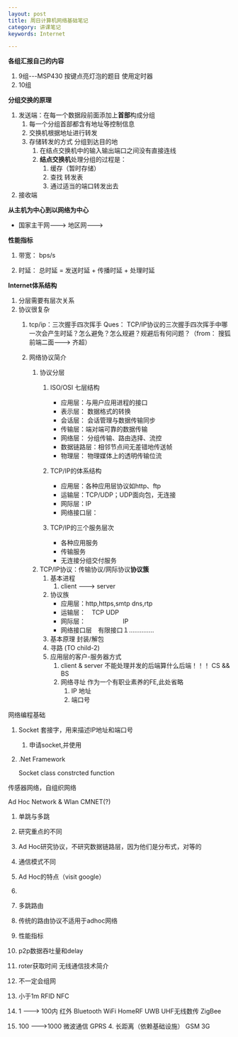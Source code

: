 ```yaml
---
layout: post
title: 周日计算机网络基础笔记
category: 讲课笔记
keywords: Internet

---
```


**各组汇报自己的内容**

1. 9组---MSP430 按键点亮灯泡的题目
    使用定时器
2. 10组

**分组交换的原理**

1. 发送端：在每一个数据段前面添加上**首部**构成分组
    1. 每一个分组首部都含有地址等控制信息
    2. 交换机根据地址进行转发
    3. 存储转发的方式  分组到达目的地
    	1. 在结点交换机中的输入输出端口之间没有直接连线
    	2. **结点交换机**处理分组的过程是：
    		1. 缓存（暂时存储）
    		2. 查找 转发表
    		3. 通过适当的端口转发出去
2. 接收端

**从主机为中心到以网络为中心**

- 国家主干网---> 地区网--->




**性能指标**

1. 带宽： bps/s

2. 时延：
	总时延 = 发送时延 + 传播时延 + 处理时延

**Internet体系结构**

1. 分层需要有层次关系
2. 协议很复杂
	1. tcp/ip：三次握手四次挥手
		Ques： TCP/IP协议的三次握手四次挥手中哪一次会产生时延？怎么避免？怎么规避？规避后有何问题？（from： 搜狐前端二面---> 齐超）

	2. 网络协议简介
		1. 协议分层
			1. ISO/OSI 七层结构
				- 应用层：与用户应用进程的接口
				- 表示层： 数据格式的转换
				- 会话层： 会话管理与数据传输同步
				- 传输层：端对端可靠的数据传输
				- 网络层： 分组传输、路由选择、流控
				- 数据链路层：相邻节点间无差错地传送帧
				- 物理层： 物理媒体上的透明传输位流
			2. TCP/IP的体系结构
				- 应用层：各种应用层协议如http、ftp
				- 运输层：TCP/UDP；UDP面向包，无连接
				- 网际层：IP
				- 网络接口层：

			3. TCP/IP的三个服务层次
				- 各种应用服务
				- 传输服务
				- 无连接分组交付服务
		2. TCP/IP协议：传输协议/网际协议**协议簇**
			1. 基本进程
				1. client ---> server
			2. 协议族
				- 应用层：http,https,smtp     dns,rtp
				- 运输层：　TCP            UDP
				- 网际层：　　　　　　IP
				- 网络接口层　有限接口１..............
			3. 基本原理
				封装/解包
			4. 寻路 (TO child-2)
			5. 应用层的客户-服务器方式
				1. client & server
					不能处理并发的后端算什么后端！！！
					CS && BS
				2. 网络寻址
					作为一个有职业素养的FE,此处省略
					1. IP 地址
					2. 端口号				

网络编程基础

1. Socket
	套接字，用来描述IP地址和端口号
	1. 申请socket,并使用
2. .Net Framework

	Socket class constrcted function


传感器网络，自组织网络

Ad Hoc Network & Wlan CMNET(?)
1. 单跳与多跳
2. 研究重点的不同
  1. Ad Hoc研究协议，不研究数据链路层，因为他们是分布式，对等的
3. 通信模式不同
4. Ad Hoc的特点（visit google）
  1.
  2. 多跳路由
5. 传统的路由协议不适用于adhoc网络
6. 性能指标
  1. p2p数据吞吐量和delay
  2. roter获取时间
无线通信技术简介

1. 不一定会组网
  1. 小于1m
    RFID NFC
  2. 1 ---> 100内
    红外
    Bluetooth
    WiFi
    HomeRF
    UWB
    UHF无线数传
    ZigBee
  3. 100 --->1000
    微波通信
    GPRS
    4. 长距离（依赖基础设施）
    GSM
    3G
